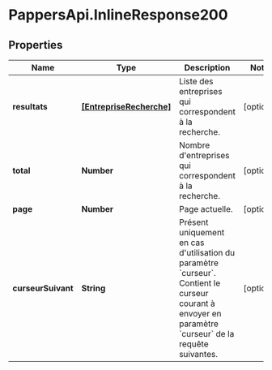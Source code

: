# PappersApi.InlineResponse200

## Properties

Name | Type | Description | Notes
------------ | ------------- | ------------- | -------------
**resultats** | [**[EntrepriseRecherche]**](EntrepriseRecherche.md) | Liste des entreprises qui correspondent à la recherche. | [optional] 
**total** | **Number** | Nombre d&#39;entreprises qui correspondent à la recherche. | [optional] 
**page** | **Number** | Page actuelle. | [optional] 
**curseurSuivant** | **String** | Présent uniquement en cas d&#39;utilisation du paramètre &#x60;curseur&#x60;. Contient le curseur courant à envoyer en paramètre &#x60;curseur&#x60; de la requête suivantes. | [optional] 


